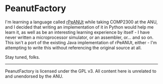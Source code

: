 PeanutFactory
=============

I'm learning a language called [rPeANUt](http://cs.anu.edu.au/courses/COMP2300/rpeanut.html) while taking COMP2300 at the ANU, and I decided that writing an implementation of it in Python would help me learn it, as well as be an interesting learning experience by itself - I have never written a microprocessor simulator, or an assembler, or... and so on. This isn't a port of the existing Java implementation of rPeANUt, either - I'm attempting to write this without referencing the original source at all.

Stay tuned, folks.

---

PeanutFactory is licensed under the GPL v3. All content here is unrelated to and unendorsed by the ANU.
